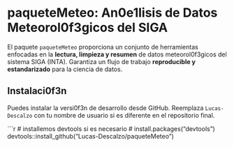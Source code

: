 
# paqueteMeteo: An0e1lisis de Datos Meteorol0f3gicos del SIGA

El paquete `paqueteMeteo` proporciona un conjunto de herramientas
enfocadas en la **lectura, limpieza y resumen** de datos
meteorol0f3gicos del sistema SIGA (INTA). Garantiza un flujo de trabajo
**reproducible y estandarizado** para la ciencia de datos.

## Instalaci0f3n

Puedes instalar la versi0f3n de desarrollo desde GitHub. Reemplaza
`Lucas-Descalzo` con tu nombre de usuario si es diferente en el
repositorio final.

\`\`\`r \# installemos devtools si es necesario \#
install.packages(“devtools”)
devtools::install_github(“Lucas-Descalzo/paqueteMeteo”)
